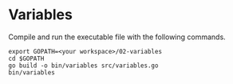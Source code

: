 # Variables

Compile and run the executable file with the following commands.

```
export GOPATH=<your workspace>/02-variables
cd $GOPATH
go build -o bin/variables src/variables.go
bin/variables
```
